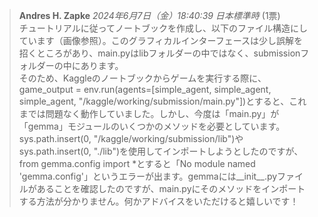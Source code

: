 > **Andres H. Zapke** *2024年6月7日（金）18:40:39 日本標準時* (1票)  
> チュートリアルに従ってノートブックを作成し、以下のファイル構造にしています（画像参照）。このグラフィカルインターフェースは少し誤解を招くところがあり、main.pyはlibフォルダーの中ではなく、submissionフォルダーの中にあります。  
> そのため、Kaggleのノートブックからゲームを実行する際に、game_output = env.run(agents=[simple_agent, simple_agent, simple_agent, "/kaggle/working/submission/main.py"])とすると、これまでは問題なく動作していました。しかし、今度は「main.py」が「gemma」モジュールのいくつかのメソッドを必要としています。sys.path.insert(0, "/kaggle/working/submission/lib")やsys.path.insert(0, "./lib")を使用してインポートしようとしたのですが、from gemma.config import *とすると「No module named 'gemma.config'」というエラーが出ます。gemmaには__init__.pyファイルがあることを確認したのですが、main.pyにそのメソッドをインポートする方法が分かりません。何かアドバイスをいただけると嬉しいです！

